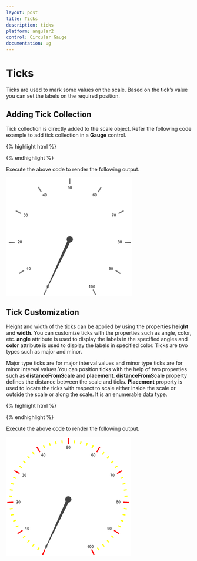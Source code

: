 ```yaml
---
layout: post
title: Ticks
description: ticks
platform: angular2
control: Circular Gauge
documentation: ug
---
```


# Ticks

Ticks are used to mark some values on the scale. Based on the tick’s value you can set the labels on the required position.

## Adding Tick Collection 

Tick collection is directly added to the scale object. Refer the following code example to add tick collection in a **Gauge** control.

{% highlight html %}

 <ej-CircularGauge id="circularGauge1">
     <e-scales>
          <e-scale>
            <e-ticks>
                <e-tick [value]=30>
                </e-tick>
            </e-ticks>
          </e-scale>
       </e-scales>
  </ej-CircularGauge>

{% endhighlight %}


Execute the above code to render the following output.

![](Ticks_images/Ticks_img1.png)

## Tick Customization

Height and width of the ticks can be applied by using the properties **height** and **width**. You can customize ticks with the properties such as angle, color, etc. **angle** attribute is used to display the labels in the specified angles and **color** attribute is used to display the labels in specified color. Ticks are two types such as major and minor.

Major type ticks are for major interval values and minor type ticks are for minor interval values.You can position ticks with the help of two properties such as **distanceFromScale** and **placement**. **distanceFromScale** property defines the distance between the scale and ticks.  **Placement** property is used to locate the ticks with respect to scale either inside the scale or outside the scale or along the scale. It is an enumerable data type.

{% highlight html %}

 <ej-CircularGauge id="circularGauge1">
     <e-scales>
          <e-scale>
            <e-ticks>
                <e-tick [value]=30 type='minor' placement="near" [distanceFromScale]='5'
                 [height]='8' color='yellow'>
                </e-tick>
            </e-ticks>
          </e-scale>
       </e-scales>
  </ej-CircularGauge>

{% endhighlight %}

Execute the above code to render the following output.

![](Ticks_images/Ticks_img2.png)

